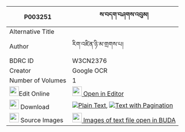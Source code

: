 |P003251|ས་བདག་བཤགས་འབུམ། 
| --- | --- 
|Alternative Title |
|Author| རིག་འཛིན་ཉི་མ་གྲགས་པ།
|BDRC ID | W3CN2376
|Creator | Google OCR
|Number of Volumes| 1
|<img width="25" src="https://img.icons8.com/color/25/000000/edit-property.png">Edit Online| [<img width="25" src="https://avatars.githubusercontent.com/u/45091458?s=200&v=4"> Open in Editor](http://editor.openpecha.org/P003251)
|<img width="25" src="https://img.icons8.com/fluent/48/000000/download-2.png"/>  Download | [![](https://img.icons8.com/color/20/000000/txt.png)Plain Text](https://github.com/Openpecha/P003251/releases/download/v1/sadak_shak_bum_plain_P003251.zip), [![](https://img.icons8.com/color/20/000000/txt.png)Text with Pagination](https://github.com/Openpecha/P003251/releases/download/v1/sadak_shak_bum_pages_P003251.zip)
|<img width="25" src="https://img.icons8.com/plasticine/100/000000/pictures-folder.png"/>  Source Images | [<img width="25" src="https://library.bdrc.io/icons/BUDA-small.svg"> Images of text file open in BUDA](https://library.bdrc.io/show/bdr:W3CN2376)